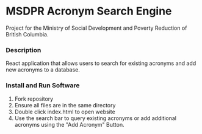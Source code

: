 # MSDPR Acronym Search Engine
Project for the Ministry of Social Development and Poverty Reduction of British Columbia.

### Description
React application that allows users to search for existing acronyms and add new acronyms to a database.

### Install and Run Software
1. Fork repository
2. Ensure all files are in the same directory
3. Double click index.html to open website
4. Use the search bar to query existing acronyms or add additional acronyms using the "Add Acronym" Button.
